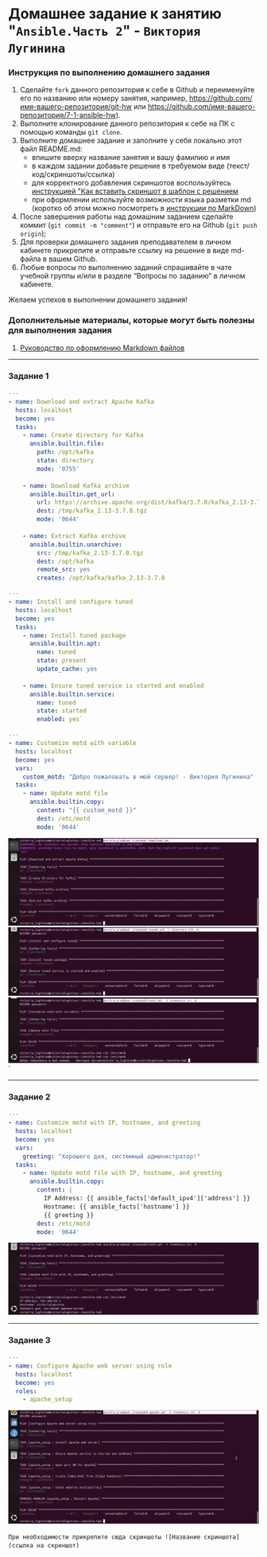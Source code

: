 # Домашнее задание к занятию "`Ansible.Часть 2`" - `Виктория Лугинина`


### Инструкция по выполнению домашнего задания

   1. Сделайте `fork` данного репозитория к себе в Github и переименуйте его по названию или номеру занятия, например, https://github.com/имя-вашего-репозитория/git-hw или  https://github.com/имя-вашего-репозитория/7-1-ansible-hw).
   2. Выполните клонирование данного репозитория к себе на ПК с помощью команды `git clone`.
   3. Выполните домашнее задание и заполните у себя локально этот файл README.md:
      - впишите вверху название занятия и вашу фамилию и имя
      - в каждом задании добавьте решение в требуемом виде (текст/код/скриншоты/ссылка)
      - для корректного добавления скриншотов воспользуйтесь [инструкцией "Как вставить скриншот в шаблон с решением](https://github.com/netology-code/sys-pattern-homework/blob/main/screen-instruction.md)
      - при оформлении используйте возможности языка разметки md (коротко об этом можно посмотреть в [инструкции  по MarkDown](https://github.com/netology-code/sys-pattern-homework/blob/main/md-instruction.md))
   4. После завершения работы над домашним заданием сделайте коммит (`git commit -m "comment"`) и отправьте его на Github (`git push origin`);
   5. Для проверки домашнего задания преподавателем в личном кабинете прикрепите и отправьте ссылку на решение в виде md-файла в вашем Github.
   6. Любые вопросы по выполнению заданий спрашивайте в чате учебной группы и/или в разделе “Вопросы по заданию” в личном кабинете.
   
Желаем успехов в выполнении домашнего задания!
   
### Дополнительные материалы, которые могут быть полезны для выполнения задания

1. [Руководство по оформлению Markdown файлов](https://gist.github.com/Jekins/2bf2d0638163f1294637#Code)

---

### Задание 1

```yaml
---
- name: Download and extract Apache Kafka
  hosts: localhost
  become: yes
  tasks:
    - name: Create directory for Kafka
      ansible.builtin.file:
        path: /opt/kafka
        state: directory
        mode: '0755'

    - name: Download Kafka archive
      ansible.builtin.get_url:
        url: https://archive.apache.org/dist/kafka/3.7.0/kafka_2.13-3.7.0.tgz
        dest: /tmp/kafka_2.13-3.7.0.tgz
        mode: '0644'

    - name: Extract Kafka archive
      ansible.builtin.unarchive:
        src: /tmp/kafka_2.13-3.7.0.tgz
        dest: /opt/kafka
        remote_src: yes
        creates: /opt/kafka/kafka_2.13-3.7.0
```

```yaml
---
- name: Install and configure tuned
  hosts: localhost
  become: yes
  tasks:
    - name: Install tuned package
      ansible.builtin.apt:
        name: tuned
        state: present
        update_cache: yes

    - name: Ensure tuned service is started and enabled
      ansible.builtin.service:
        name: tuned
        state: started
        enabled: yes`
```

```yaml
---
- name: Customize motd with variable
  hosts: localhost
  become: yes
  vars:
    custom_motd: "Добро пожаловать в мой сервер! - Виктория Лугинина"
  tasks:
    - name: Update motd file
      ansible.builtin.copy:
        content: "{{ custom_motd }}"
        dest: /etc/motd
        mode: '0644'
```

![вывод_playbook1-download.png](https://github.com/victorialugi/ansible2-hw/blob/main/%D0%B2%D1%8B%D0%B2%D0%BE%D0%B4_playbook1-download.png)
![вывод_playbook2-tuned.png](https://github.com/victorialugi/ansible2-hw/blob/main/%D0%B2%D1%8B%D0%B2%D0%BE%D0%B4_playbook2-tuned.png)
![вывод_playbook3-motd.png](https://github.com/victorialugi/ansible2-hw/blob/main/%D0%B2%D1%8B%D0%B2%D0%BE%D0%B4_playbook3-motd.png)`

---

### Задание 2

```yaml
---
- name: Customize motd with IP, hostname, and greeting
  hosts: localhost
  become: yes
  vars:
    greeting: "Хорошего дня, системный администратор!"
  tasks:
    - name: Update motd file with IP, hostname, and greeting
      ansible.builtin.copy:
        content: |
          IP Address: {{ ansible_facts['default_ipv4']['address'] }}
          Hostname: {{ ansible_facts['hostname'] }}
          {{ greeting }}
        dest: /etc/motd
        mode: '0644'
```

![вывод_задание_2.png](https://github.com/victorialugi/ansible2-hw/blob/main/%D0%B2%D1%8B%D0%B2%D0%BE%D0%B4_%D0%B7%D0%B0%D0%B4%D0%B0%D0%BD%D0%B8%D0%B5_2.png)


---

### Задание 3

```yaml
---
- name: Configure Apache web server using role
  hosts: localhost
  become: yes
  roles:
    - apache_setup
```

![выполнения_плейбука_задание_3.png](https://github.com/victorialugi/ansible2-hw/blob/main/%D0%B2%D1%8B%D0%BF%D0%BE%D0%BB%D0%BD%D0%B5%D0%BD%D0%B8%D1%8F_%D0%BF%D0%BB%D0%B5%D0%B8%CC%86%D0%B1%D1%83%D0%BA%D0%B0_%D0%B7%D0%B0%D0%B4%D0%B0%D0%BD%D0%B8%D0%B5_3.png)

`При необходимости прикрепитe сюда скриншоты
![Название скриншота](ссылка на скриншот)`
